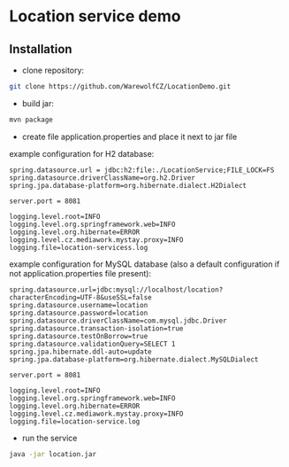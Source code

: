 # Location service demo

## Installation

- clone repository:
```sh
git clone https://github.com/WarewolfCZ/LocationDemo.git
```
- build jar:
```sh
mvn package
```

- create file application.properties and place it next to jar file

example configuration for H2 database:

```properties
spring.datasource.url = jdbc:h2:file:./LocationService;FILE_LOCK=FS
spring.datasource.driverClassName=org.h2.Driver
spring.jpa.database-platform=org.hibernate.dialect.H2Dialect

server.port = 8081

logging.level.root=INFO
logging.level.org.springframework.web=INFO
logging.level.org.hibernate=ERROR
logging.level.cz.mediawork.mystay.proxy=INFO
logging.file=location-servicess.log
```
example configuration for MySQL database (also a default configuration if not application.properties file present):

```properties
spring.datasource.url=jdbc:mysql://localhost/location?characterEncoding=UTF-8&useSSL=false
spring.datasource.username=location
spring.datasource.password=location
spring.datasource.driverClassName=com.mysql.jdbc.Driver
spring.datasource.transaction-isolation=true
spring.datasource.testOnBorrow=true
spring.datasource.validationQuery=SELECT 1
spring.jpa.hibernate.ddl-auto=update
spring.jpa.database-platform=org.hibernate.dialect.MySQLDialect

server.port = 8081

logging.level.root=INFO
logging.level.org.springframework.web=INFO
logging.level.org.hibernate=ERROR
logging.level.cz.mediawork.mystay.proxy=INFO
logging.file=location-service.log
```

- run the service
```sh
java -jar location.jar
```
